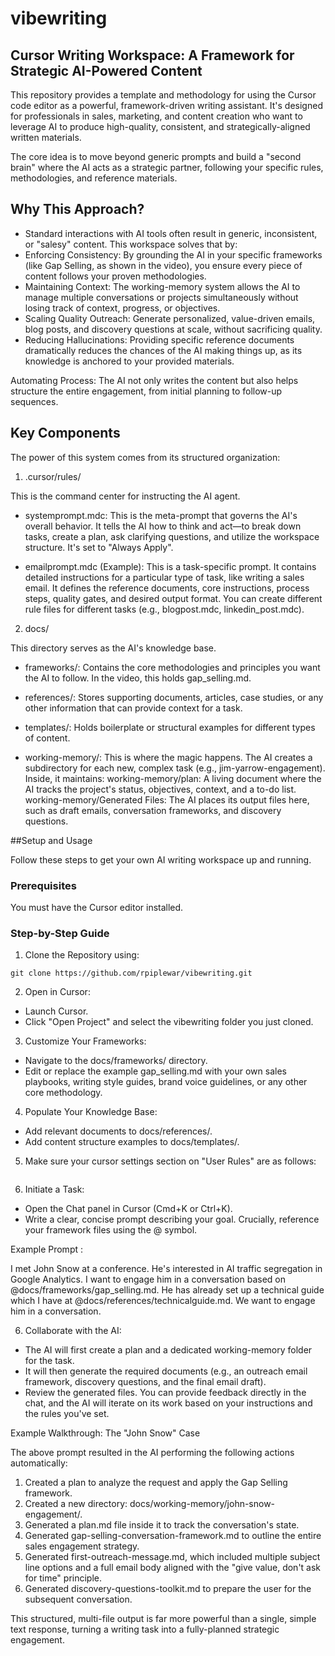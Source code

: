 # vibewriting
## Cursor Writing Workspace: A Framework for Strategic AI-Powered Content

This repository provides a template and methodology for using the Cursor code editor as a powerful, framework-driven writing assistant. It's designed for professionals in sales, marketing, and content creation who want to leverage AI to produce high-quality, consistent, and strategically-aligned written materials.

The core idea is to move beyond generic prompts and build a "second brain" where the AI acts as a strategic partner, following your specific rules, methodologies, and reference materials.

## Why This Approach?

- Standard interactions with AI tools often result in generic, inconsistent, or "salesy" content. This workspace solves that by:
- Enforcing Consistency: By grounding the AI in your specific frameworks (like Gap Selling, as shown in the video), you ensure every piece of content follows your proven methodologies.
- Maintaining Context: The working-memory system allows the AI to manage multiple conversations or projects simultaneously without losing track of context, progress, or objectives.
- Scaling Quality Outreach: Generate personalized, value-driven emails, blog posts, and discovery questions at scale, without sacrificing quality.
- Reducing Hallucinations: Providing specific reference documents dramatically reduces the chances of the AI making things up, as its knowledge is anchored to your provided materials.

Automating Process: The AI not only writes the content but also helps structure the entire engagement, from initial planning to follow-up sequences.

## Key Components

The power of this system comes from its structured organization:

1. .cursor/rules/

This is the command center for instructing the AI agent.

- systemprompt.mdc: This is the meta-prompt that governs the AI's overall behavior. It tells the AI how to think and act—to break down tasks, create a plan, ask clarifying questions, and utilize the workspace structure. It's set to "Always Apply".

- emailprompt.mdc (Example): This is a task-specific prompt. It contains detailed instructions for a particular type of task, like writing a sales email. It defines the reference documents, core instructions, process steps, quality gates, and desired output format. You can create different rule files for different tasks (e.g., blogpost.mdc, linkedin_post.mdc).

2. docs/

This directory serves as the AI's knowledge base.

- frameworks/: Contains the core methodologies and principles you want the AI to follow. In the video, this holds gap_selling.md.

- references/: Stores supporting documents, articles, case studies, or any other information that can provide context for a task.

- templates/: Holds boilerplate or structural examples for different types of content.

- working-memory/: This is where the magic happens. The AI creates a subdirectory for each new, complex task (e.g., jim-yarrow-engagement). Inside, it maintains:
working-memory/plan: A living document where the AI tracks the project's status, objectives, context, and a to-do list.
working-memory/Generated Files: The AI places its output files here, such as draft emails, conversation frameworks, and discovery questions.

##Setup and Usage

Follow these steps to get your own AI writing workspace up and running.

### Prerequisites

You must have the Cursor editor installed.

### Step-by-Step Guide

1. Clone the Repository using:

```git clone https://github.com/rpiplewar/vibewriting.git```


2. Open in Cursor:
- Launch Cursor.
- Click "Open Project" and select the vibewriting folder you just cloned.

3. Customize Your Frameworks:
- Navigate to the docs/frameworks/ directory.
- Edit or replace the example gap_selling.md with your own sales playbooks, writing style guides, brand voice guidelines, or any other core methodology.

4. Populate Your Knowledge Base:
- Add relevant documents to docs/references/.
- Add content structure examples to docs/templates/.

5. Make sure your cursor settings section on "User Rules" are as follows:
```always refer to the .cursor/rules file for finding the relevant system prompt to use. Review .cursor/rules files, every message should reference the cursor/rules.
```

6. Initiate a Task:
- Open the Chat panel in Cursor (Cmd+K or Ctrl+K).
- Write a clear, concise prompt describing your goal. Crucially, reference your framework files using the @ symbol.

Example Prompt :

I met John Snow at a conference. He's interested in AI traffic segregation in Google Analytics. I want to engage him in a conversation based on @docs/frameworks/gap_selling.md. He has already set up a technical guide which I have at @docs/references/technicalguide.md. We want to engage him in a conversation.

6. Collaborate with the AI:
- The AI will first create a plan and a dedicated working-memory folder for the task.
- It will then generate the required documents (e.g., an outreach email framework, discovery questions, and the final email draft).
- Review the generated files. You can provide feedback directly in the chat, and the AI will iterate on its work based on your instructions and the rules you've set.

Example Walkthrough: The "John Snow" Case

The above prompt resulted in the AI performing the following actions automatically:
1. Created a plan to analyze the request and apply the Gap Selling framework.
2. Created a new directory: docs/working-memory/john-snow-engagement/.
3. Generated a plan.md file inside it to track the conversation's state.
4. Generated gap-selling-conversation-framework.md to outline the entire sales engagement strategy.
5. Generated first-outreach-message.md, which included multiple subject line options and a full email body aligned with the "give value, don't ask for time" principle.
6. Generated discovery-questions-toolkit.md to prepare the user for the subsequent conversation.

This structured, multi-file output is far more powerful than a single, simple text response, turning a writing task into a fully-planned strategic engagement.